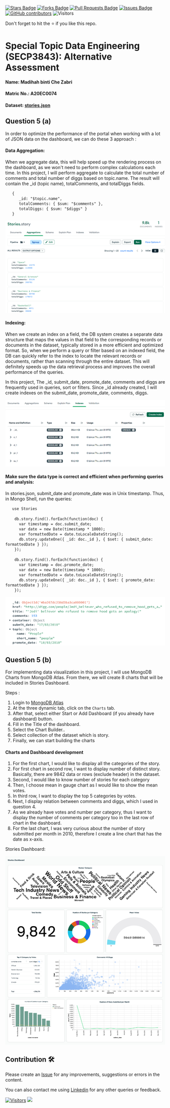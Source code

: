 <a href="https://github.com/drshahizan/SECP3843/stargazers"><img src="https://img.shields.io/github/stars/drshahizan/SECP3843" alt="Stars Badge"/></a>
<a href="https://github.com/drshahizan/SECP3843/network/members"><img src="https://img.shields.io/github/forks/drshahizan/SECP3843" alt="Forks Badge"/></a>
<a href="https://github.com/drshahizan/SECP3843/pulls"><img src="https://img.shields.io/github/issues-pr/drshahizan/SECP3843" alt="Pull Requests Badge"/></a>
<a href="https://github.com/drshahizan/SECP3843/issues"><img src="https://img.shields.io/github/issues/drshahizan/SECP3843" alt="Issues Badge"/></a>
<a href="https://github.com/drshahizan/SECP3843/graphs/contributors"><img alt="GitHub contributors" src="https://img.shields.io/github/contributors/drshahizan/SECP3843?color=2b9348"></a>
![Visitors](https://api.visitorbadge.io/api/visitors?path=https%3A%2F%2Fgithub.com%2Fdrshahizan%2FSECP3843&labelColor=%23d9e3f0&countColor=%23697689&style=flat)


Don't forget to hit the :star: if you like this repo.

# Special Topic Data Engineering (SECP3843): Alternative Assessment

#### Name: Madihah binti Che Zabri
#### Matric No.: A20EC0074
#### Dataset: <a href="https://github.com/drshahizan/dataset/blob/c8e9f4a7cbdb0c1b78ca2c73915ff56ceeb50e70/mongodb/07-stories/stories.json">stories.json</a>

## Question 5 (a)

In order to optimize the performance of the portal when working with a lot of JSON data on the dashboard, we can do these 3
approach :

#### Data Aggregation:
When we aggregate data, this will help speed up the rendering process on the dashboard, as we won't need to perform complex calculations each time.
In this project, I will perform aggregate to calculate the total number of comments and total number of diggs based on topic.name. The result will contain the _id (topic name), totalComments, and totalDiggs fields.
```
   {
      _id: "$topic.name",
      totalComments: { $sum: "$comments" },
      totalDiggs: { $sum: "$diggs" }
   }
```
<p align="center">
   <img src="../question5/files/images/q5Aggregate.png">
</p>

#### Indexing:

When we create an index on a field, the DB system creates a separate data structure that maps the values in that field to the corresponding records or documents in the dataset, typically stored in a more efficient and optimized format. So, when we perform a query or filter based on an indexed field, the DB can quickly refer to the index to locate the relevant records or documents, rather than scanning through the entire dataset. This will definitely speeds up the data retrieval process and improves the overall performance of the queries.

In this project, The _id, submit_date, promote_date, comments and diggs are frequently used in queries, sort or filters. Since _id already created, I will create indexes on the submit_date, promote_date, comments, diggs.

<p align="center">
   <img src="../question5/files/images/q5.png">
</p>

#### Make sure the data type is correct and efficient when performing queries and analysis:
   In stories.json, submit_date and promote_date was in Unix timestamp. Thus, in Mongo Shell, run the queries:
```
   use Stories

    db.story.find().forEach(function(doc) {
      var timestamp = doc.submit_date;
      var date = new Date(timestamp * 1000);
      var formattedDate = date.toLocaleDateString();
      db.story.updateOne({ _id: doc._id }, { $set: { submit_date: formattedDate } });
    });

    db.story.find().forEach(function(doc) {
      var timestamp = doc.promote_date;
      var date = new Date(timestamp * 1000);
      var formattedDate = date.toLocaleDateString();
      db.story.updateOne({ _id: doc._id }, { $set: { promote_date: formattedDate } });
    });
  ```

<p align="center">
   <img src="../question5/files/images/q5Index.png">
</p>

## Question 5 (b)
For implementing data visualization in this project, I will use MongoDB Charts from MongoDB Atlas. From there, we will create 8 charts that will be included in Stories Dashboard.

Steps :

1. Login to [MongoDB Atlas](https://account.mongodb.com/account/login?signedOut=true)
2. At the three dynamic tab, click on the `Charts` tab.
3. After that, select either Start or Add Dashboard (if you already have dashboard) button.
4. Fill in the Title of the dashboard.
5. Select the Chart Builder..
6. Select collection of the dataset which is story.
7. Finally, we can start building the charts

#### Charts and Dashboard development

1. For the first chart, I would like to display all the categories of the story.
2. For first chart in second row, I want to display number of distinct story. Basically, there are 9842 data or rows (exclude header) in the dataset.
3. Second, I would like to know number of stories for each category
4. Then, I choose mean in gauge chart as I would like to show the mean votes.
5. In third row, I want to display the top 5 categories by votes.
6. Next, I display relation between comments and diggs, which I used in question 4.
7. As we already have votes and number per category, thus I want to display the number of comments per category too in the last row of chart in the dashboard.
8. For the last chart, I was very curious about the number of story submitted per month in 2010, therefore I create a line chart that has the date as x-axis.

Stories Dashboard:
<p align="center">
   <img src="../question5/files/images/StoriesDashboard.png">
</p>

## Contribution 🛠️
Please create an [Issue](https://github.com/drshahizan/special-topic-data-engineering/issues) for any improvements, suggestions or errors in the content.

You can also contact me using [Linkedin](https://www.linkedin.com/in/drshahizan/) for any other queries or feedback.

[![Visitors](https://api.visitorbadge.io/api/visitors?path=https%3A%2F%2Fgithub.com%2Fdrshahizan&labelColor=%23697689&countColor=%23555555&style=plastic)](https://visitorbadge.io/status?path=https%3A%2F%2Fgithub.com%2Fdrshahizan)
![](https://hit.yhype.me/github/profile?user_id=81284918)





